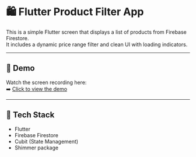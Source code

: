 # 🛍️ Flutter Product Filter App

This is a simple Flutter screen that displays a list of products from Firebase Firestore.  
It includes a dynamic price range filter and clean UI with loading indicators.

---

## 🎥 Demo

Watch the screen recording here:  
➡️ [Click to view the demo](https://drive.google.com/file/d/1rJDcT0DHwkkqaxaY9Tj7uxfm0kjM3lGz/view?usp=sharing)

---

## 🔧 Tech Stack

- Flutter
- Firebase Firestore
- Cubit (State Management)
- Shimmer package
